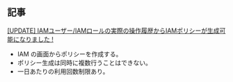 
## 記事

[[UPDATE] IAMユーザー/IAMロールの実際の操作履歴からIAMポリシーが生成可能になりました !](https://dev.classmethod.jp/articles/iam-access-analyzer-easier-implement-least-privilege-permissions-generating-iam-policies-access-activity-2/)

* IAM の画面からポリシーを作成する。
* ポリシー生成は同時に複数行うことはできない。
* 一日あたりの利用回数制限あり。


